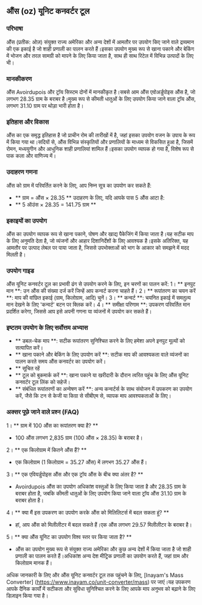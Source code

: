 ## औंस (oz) यूनिट कनवर्टर टूल

### परिभाषा
औंस (प्रतीक: ओज़) संयुक्त राज्य अमेरिका और अन्य देशों में आमतौर पर उपयोग किए जाने वाले द्रव्यमान की एक इकाई है जो शाही प्रणाली का पालन करते हैं।इसका उपयोग मुख्य रूप से खाना पकाने और बेकिंग में भोजन और तरल सामग्री को मापने के लिए किया जाता है, साथ ही साथ रिटेल में विभिन्न उत्पादों के लिए भी।

### मानकीकरण
औंस Avoirdupois और ट्रॉय सिस्टम दोनों में मानकीकृत है।सबसे आम औंस एवोअर्डुपोइस औंस है, जो लगभग 28.35 ग्राम के बराबर है।मुख्य रूप से कीमती धातुओं के लिए उपयोग किया जाने वाला ट्रॉय औंस, लगभग 31.10 ग्राम पर थोड़ा भारी होता है।

### इतिहास और विकास
औंस का एक समृद्ध इतिहास है जो प्राचीन रोम की तारीखों में है, जहां इसका उपयोग वजन के उपाय के रूप में किया गया था।सदियों से, औंस विभिन्न संस्कृतियों और प्रणालियों के माध्यम से विकसित हुआ है, जिसमें रोमन, मध्ययुगीन और आधुनिक शाही प्रणालियां शामिल हैं।इसका उपयोग व्यापक हो गया है, विशेष रूप से पाक कला और वाणिज्य में।

### उदाहरण गणना
औंस को ग्राम में परिवर्तित करने के लिए, आप निम्न सूत्र का उपयोग कर सकते हैं:
- ** ग्राम = औंस × 28.35 **
उदाहरण के लिए, यदि आपके पास 5 औंस आटा है:
- ** 5 ऑउंस × 28.35 = 141.75 ग्राम **

### इकाइयों का उपयोग
औंस का उपयोग व्यापक रूप से खाना पकाने, पोषण और खाद्य पैकेजिंग में किया जाता है।यह सटीक माप के लिए अनुमति देता है, जो व्यंजनों और आहार दिशानिर्देशों के लिए आवश्यक है।इसके अतिरिक्त, यह आमतौर पर उत्पाद लेबल पर पाया जाता है, जिससे उपभोक्ताओं को भाग के आकार को समझने में मदद मिलती है।

### उपयोग गाइड
औंस यूनिट कनवर्टर टूल का प्रभावी ढंग से उपयोग करने के लिए, इन चरणों का पालन करें:
1। ** इनपुट मान **: उन औंस की संख्या दर्ज करें जिन्हें आप कन्वर्ट करना चाहते हैं।
2। ** रूपांतरण का चयन करें **: माप की वांछित इकाई (ग्राम, किलोग्राम, आदि) चुनें।
3। ** कन्वर्ट **: चयनित इकाई में समतुल्य मान देखने के लिए 'कन्वर्ट' बटन पर क्लिक करें।
4। ** समीक्षा परिणाम **: उपकरण परिवर्तित मान प्रदर्शित करेगा, जिससे आप इसे अपनी गणना या व्यंजनों में उपयोग कर सकते हैं।

### इष्टतम उपयोग के लिए सर्वोत्तम अभ्यास
- ** डबल-चेक माप **: सटीक रूपांतरण सुनिश्चित करने के लिए हमेशा अपने इनपुट मूल्यों को सत्यापित करें।
- ** खाना पकाने और बेकिंग के लिए उपयोग करें **: सटीक माप की आवश्यकता वाले व्यंजनों का पालन करते समय औंस कनवर्टर का उपयोग करें।
- ** सूचित रहें
- ** टूल को बुकमार्क करें **: खाना पकाने या खरीदारी के दौरान त्वरित पहुंच के लिए औंस यूनिट कनवर्टर टूल लिंक को सहेजें।
- ** संबंधित रूपांतरणों का अन्वेषण करें **: अन्य कन्वर्टर्स के साथ संयोजन में उपकरण का उपयोग करें, जैसे कि टन से केजी या किग्रा से सीबीएम से, व्यापक माप आवश्यकताओं के लिए।

### अक्सर पूछे जाने वाले प्रश्न (FAQ)

1। ** ग्राम में 100 औंस का रूपांतरण क्या है? **
- 100 औंस लगभग 2,835 ग्राम (100 औंस × 28.35) के बराबर है।

2। ** एक किलोग्राम में कितने औंस हैं? **
- एक किलोग्राम (1 किलोग्राम = 35.27 औंस) में लगभग 35.27 औंस हैं।

3। ** एक एवियर्डुपोइस औंस और एक ट्रॉय औंस के बीच क्या अंतर है? **
- Avoirdupois औंस का उपयोग अधिकांश वस्तुओं के लिए किया जाता है और 28.35 ग्राम के बराबर होता है, जबकि कीमती धातुओं के लिए उपयोग किया जाने वाला ट्रॉय औंस 31.10 ग्राम के बराबर होता है।

4। ** क्या मैं इस उपकरण का उपयोग करके औंस को मिलिलिटर्स में बदल सकता हूं? **
- हां, आप औंस को मिलीलीटर में बदल सकते हैं।एक औंस लगभग 29.57 मिलीलीटर के बराबर है।

5। ** क्या औंस यूनिट का उपयोग विश्व स्तर पर किया जाता है? **
- औंस का उपयोग मुख्य रूप से संयुक्त राज्य अमेरिका और कुछ अन्य देशों में किया जाता है जो शाही प्रणाली का पालन करते हैं।अधिकांश अन्य देश मीट्रिक प्रणाली का उपयोग करते हैं, जहां ग्राम और किलोग्राम मानक हैं।

अधिक जानकारी के लिए और औंस यूनिट कनवर्टर टूल तक पहुंचने के लिए, [Inayam's Mass Converter] (https://www.inayam.co/unit-converter/mass) पर जाएं।यह उपकरण आपके दैनिक कार्यों में सटीकता और सुविधा सुनिश्चित करने के लिए आपके माप अनुभव को बढ़ाने के लिए डिज़ाइन किया गया है।